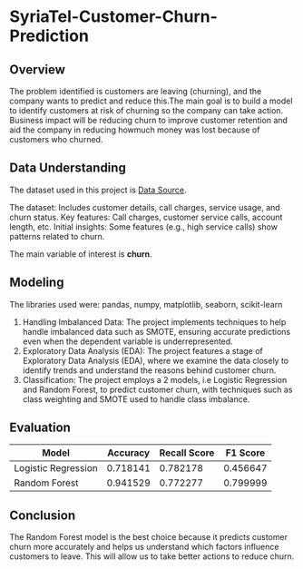 # SyriaTel-Customer-Churn-Prediction

## Overview

The problem identified is customers are leaving (churning), and the company wants to predict and reduce this.The main goal is to build a model to identify customers at risk of churning so the company can take action. Business impact will be reducing churn to improve customer retention and aid the company in reducing howmuch money was lost because of customers who churned.


## Data Understanding

The dataset used in this project is [Data Source](https://www.kaggle.com/datasets/becksddf/churn-in-telecoms-dataset).

The dataset: Includes customer details, call charges, service usage, and churn status.
Key features: Call charges, customer service calls, account length, etc.
Initial insights: Some features (e.g., high service calls) show patterns related to churn.

The main variable of interest is **churn**.


## Modeling

The libraries used were: pandas, numpy, matplotlib, seaborn, scikit-learn
1. Handling Imbalanced Data: The project implements techniques to help handle imbalanced data such as SMOTE, ensuring accurate predictions even when the dependent variable is underrepresented.
2. Exploratory Data Analysis (EDA): The project features a stage of Exploratory Data Analysis (EDA), where we examine the data closely to identify trends and understand the reasons behind customer churn.
3. Classification: The project employs a 2 models, i.e Logistic Regression and Random Forest, to predict customer churn, with techniques such as class weighting and SMOTE used to handle class imbalance.


## Evaluation

| Model                   | Accuracy | Recall Score | F1 Score |
|-------------------------|----------|--------------|----------|
| Logistic Regression     | 0.718141 | 0.782178     | 0.456647 | 
| Random Forest           | 0.941529 | 0.772277     | 0.799999 | 


## Conclusion

The Random Forest model is the best choice because it predicts customer churn more accurately and helps us understand which factors influence customers to leave. This will allow us to take better actions to reduce churn.

